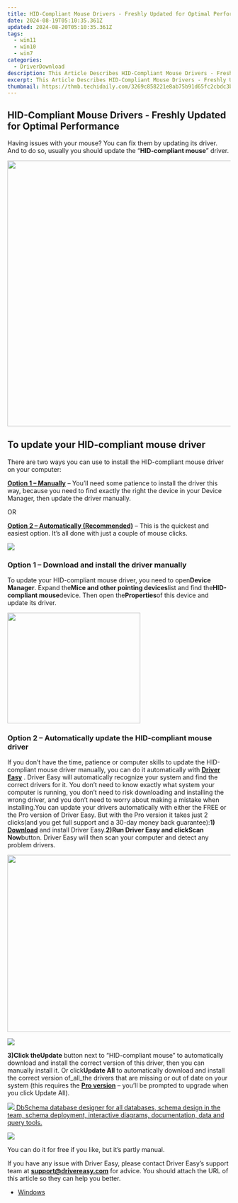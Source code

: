 ```yaml
---
title: HID-Compliant Mouse Drivers - Freshly Updated for Optimal Performance
date: 2024-08-19T05:10:35.361Z
updated: 2024-08-20T05:10:35.361Z
tags:
  - win11
  - win10
  - win7
categories:
  - DriverDownload
description: This Article Describes HID-Compliant Mouse Drivers - Freshly Updated for Optimal Performance
excerpt: This Article Describes HID-Compliant Mouse Drivers - Freshly Updated for Optimal Performance
thumbnail: https://thmb.techidaily.com/3269c858221e8ab75b91d65fc2cbdc3bf0d972fb510d01ae54b3ad8d22470d02.jpg
---
```


## HID-Compliant Mouse Drivers - Freshly Updated for Optimal Performance

Having issues with your mouse? You can fix them by updating its driver. And to do so, usually you should update the “**HID-compliant mouse**” driver.

<!-- affiliate ads begin -->
<a href="https://uperfect.sjv.io/c/5597632/1246754/15155" target="_top" id="1246754"><img src="//a.impactradius-go.com/display-ad/15155-1246754" border="0" alt="" width="600" height="600"/></a><img height="0" width="0" src="https://imp.pxf.io/i/5597632/1246754/15155" style="position:absolute;visibility:hidden;" border="0" />
<!-- affiliate ads end -->
## To update your HID-compliant mouse driver

There are two ways you can use to install the HID-compliant mouse driver on your computer:

[**Option 1 – Manually**](https://tools.techidaily.com/drivereasy/download/) – You’ll need some patience to install the driver this way, because you need to find exactly the right the device in your Device Manager, then update the driver manually.

OR

**[Option 2 – Automatically (Recommended)](https://www.drivereasy.com/knowledge/hid-compliant-mouse-driver-update/#option2)**  – This is the quickest and easiest option. It’s all done with just a couple of mouse clicks.

<!-- affiliate ads begin -->
<a href="https://secure.2checkout.com/order/checkout.php?PRODS=37100474&QTY=1&AFFILIATE=108875&CART=1"><img src="https://awario.com/images/pages/index/img-platform-ui-1280@1x.avif" border="0"></a>
<!-- affiliate ads end -->
### Option 1 – Download and install the driver manually

To update your HID-compliant mouse driver, you need to open**Device Manager**. Expand the**Mice and other pointing devices**list and find the**HID-compliant mouse**device. Then open the**Properties**of this device and update its driver.

<!-- affiliate ads begin -->
<a href="https://caperobbin.sjv.io/c/5597632/2006118/18460" target="_top" id="2006118"><img src="//a.impactradius-go.com/display-ad/18460-2006118" border="0" alt="" width="300" height="250"/></a><img height="0" width="0" src="https://imp.pxf.io/i/5597632/2006118/18460" style="position:absolute;visibility:hidden;" border="0" />
<!-- affiliate ads end -->
### Option 2 – Automatically update the HID-compliant mouse driver

 If you don’t have the time, patience or computer skills to update the HID-compliant mouse driver manually, you can do it automatically with **[Driver Easy](https://tools.techidaily.com/drivereasy/download/)**  .  Driver Easy will automatically recognize your system and find the correct drivers for it. You don’t need to know exactly what system your computer is running, you don’t need to risk downloading and installing the wrong driver, and you don’t need to worry about making a mistake when installing.You can update your drivers automatically with either the FREE or the Pro version of Driver Easy. But with the Pro version it takes just 2 clicks(and you get full support and a 30-day money back guarantee):**1)** [**Download**](https://tools.techidaily.com/drivereasy/download/) and install Driver Easy.**2)**Run Driver Easy and click**Scan Now**button. Driver Easy will then scan your computer and detect any problem drivers.

<!-- affiliate ads begin -->
<a href="https://aidotcom.pxf.io/c/5597632/2086436/19576" target="_top" id="2086436"><img src="//a.impactradius-go.com/display-ad/19576-2086436" border="0" alt="" width="1500" height="400"/></a><img height="0" width="0" src="https://imp.pxf.io/i/5597632/2086436/19576" style="position:absolute;visibility:hidden;" border="0" />
<!-- affiliate ads end -->
![](https://images.drivereasy.com/wp-content/uploads/2018/07/img_5b3dc1c9de503.jpg)

**3)**Click the**Update** button next to “HID-compliant mouse” to automatically download and install the correct version of this driver, then you can manually install it. Or click**Update All** to automatically download and install the correct version of_all_the drivers that are missing or out of date on your system (this requires the **[Pro version](https://tools.techidaily.com/drivereasy/download/)** – you’ll be prompted to upgrade when you click Update All).

<!-- affiliate ads begin -->
<a href="https://shop.dbschema.com/order/checkout.php?PRODS=19867419&QTY=1&AFFILIATE=108875&CART=1"> <img src="https://secure.avangate.com/images/merchant/176b22bab4e94a28619ca2433b2ef241/products/1_icon256.png" border="0">
DbSchema database designer for all databases, schema design in the team, schema deployment, interactive diagrams, documentation, data and query tools. </a>
<!-- affiliate ads end -->
![](https://images.drivereasy.com/wp-content/uploads/2018/07/img_5b4c782118c27.jpg)

 You can do it for free if you like, but it’s partly manual.

 If you have any issue with Driver Easy, please contact Driver Easy’s support team at **[support@drivereasy.com](https://tools.techidaily.com/drivereasy/download/)**  for advice. You should attach the URL of this article so they can help you better.

* [Windows](https://tools.techidaily.com/drivereasy/download/)

<ins class="adsbygoogle"
     style="display:block"
     data-ad-format="autorelaxed"
     data-ad-client="ca-pub-7571918770474297"
     data-ad-slot="1223367746"></ins>



<ins class="adsbygoogle"
     style="display:block"
     data-ad-client="ca-pub-7571918770474297"
     data-ad-slot="8358498916"
     data-ad-format="auto"
     data-full-width-responsive="true"></ins>


